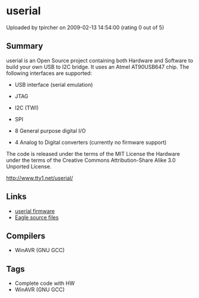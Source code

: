 # userial

Uploaded by tpircher on 2009-02-13 14:54:00 (rating 0 out of 5)

## Summary

userial is an Open Source project containing both Hardware and Software to build your own USB to I2C bridge. It uses an Atmel AT90USB647 chip. The following interfaces are supported:


 * USB interface (serial emulation)  

 * JTAG  

 * I2C (TWI)  

 * SPI  

 * 8 General purpose digital I/O  

 * 4 Analog to Digital converters (currently no firmware support)


The code is released under the terms of the MIT License the Hardware under the terms of the Creative Commons Attribution-Share Alike 3.0 Unported License.


<http://www.tty1.net/userial/>

## Links

- [userial firmware](http://www.tty1.net/userial/userial-firmware-v1.6.zip)
- [Eagle source files](http://www.tty1.net/userial/userial-schematics-v1.0.zip)

## Compilers

- WinAVR (GNU GCC)

## Tags

- Complete code with HW
- WinAVR (GNU GCC)
